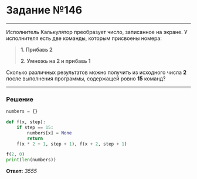 # Задание №146

---

Исполнитель Калькулятор преобразует число, записанное на экране. У исполнителя есть две команды, которым присвоены номера:
> **1. Прибавь 2** 
> 
> **2. Умножь на 2 и прибавь 1** 

Сколько различных результатов можно получить из исходного числа **2** после выполнения программы, содержащей ровно **15** команд?

---

### Решение

```python
numbers = {}

def f(x, step):
    if step == 15:
        numbers[x] = None
        return
    f(x * 2 + 1, step + 1), f(x + 2, step + 1)

f(2, 0)
print(len(numbers))
```

**Ответ:** _3555_